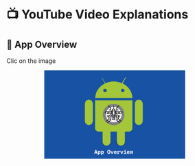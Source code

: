 <!-- YOUTUBE VIDEOS -->
# :tv: YouTube Video Explanations <a name = "YouTube Video Explanations"></a>

## :calling: App Overview
<p align="justify"> Clic on the image</p>

<p align="center" width="100%"><a name = "App Overview" href="https://youtu.be/ZpJ9pTAluqA"><img src="https://github.com/ErnoMitrovic/WebSeekers/blob/main/fig/App_Overview.png" alt="App Overview  YouTube Video" width="65%"></a></p>
